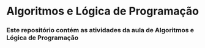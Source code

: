 # Algoritmos e Lógica de Programação
### Este repositório contém as atividades da aula de Algoritmos e Lógica de Programação

